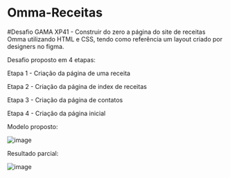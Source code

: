# Omma-Receitas

#Desafio GAMA XP41 - Construir do zero a página do site de receitas Omma utilizando HTML e CSS, tendo como referência um layout criado por designers no figma.

Desafio proposto em 4 etapas:

Etapa 1 - Criação da página de uma receita

Etapa 2 - Criação da página de index de receitas

Etapa 3 - Criação da página de contatos

Etapa 4 - Criação da página inicial

Modelo proposto:

![image](https://user-images.githubusercontent.com/90655270/155414718-1907ca4e-b617-40a0-9aaa-73f21e9b2cb6.png)

Resultado parcial:

![image](https://user-images.githubusercontent.com/90655270/154782542-621c056a-214d-4ccc-be3f-9daf95d80473.png)
